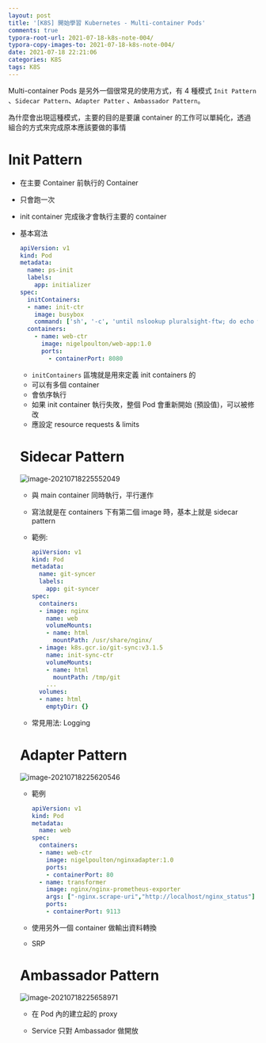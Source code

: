 ```yaml
---
layout: post
title: '[K8S] 開始學習 Kubernetes - Multi-container Pods'
comments: true
typora-root-url: 2021-07-18-k8s-note-004/
typora-copy-images-to: 2021-07-18-k8s-note-004/
date: 2021-07-18 22:21:06
categories: K8S
tags: K8S
---
```


 Multi-container Pods 是另外一個很常見的使用方式，有 4 種模式 `Init Pattern` 、`Sidecar Pattern`、`Adapter Patter` 、`Ambassador Pattern`。

<!-- more -->

為什麼會出現這種模式，主要的目的是要讓 container 的工作可以單純化，透過組合的方式來完成原本應該要做的事情

# Init Pattern

* 在主要 Container 前執行的 Container

* 只會跑一次

* init container 完成後才會執行主要的 container

* 基本寫法

  ```yaml
  apiVersion: v1
  kind: Pod
  metadata:
    name: ps-init
    labels:
      app: initializer
  spec:
    initContainers:
    - name: init-ctr
      image: busybox
      command: ['sh', '-c', 'until nslookup pluralsight-ftw; do echo waiting for pluralsight-ftw service; sleep 1; done; echo Service found!']
    containers:
      - name: web-ctr
        image: nigelpoulton/web-app:1.0
        ports:
          - containerPort: 8080
  ```

  * `initContainers` 區塊就是用來定義 init containers 的
  * 可以有多個 container
  * 會依序執行
  * 如果 init container 執行失敗，整個 Pod 會重新開始 (預設值)，可以被修改
  * 應設定 resource requests & limits

  

  # Sidecar Pattern

  ![image-20210718225552049](image-20210718225552049.png)

  * 與 main container 同時執行，平行運作

  * 寫法就是在 containers 下有第二個 image 時，基本上就是 sidecar pattern

  * 範例:

    ```yaml
    apiVersion: v1
    kind: Pod
    metadata:
      name: git-syncer
      labels:
        app: git-syncer
    spec:
      containers:
      - image: nginx
        name: web
        volumeMounts:
        - name: html
          mountPath: /usr/share/nginx/
      - image: k8s.gcr.io/git-sync:v3.1.5
        name: init-sync-ctr
        volumeMounts:
        - name: html
          mountPath: /tmp/git
        ...
      volumes:
      - name: html
        emptyDir: {}
    ```

  * 常見用法: Logging

  # Adapter Pattern

  ![image-20210718225620546](image-20210718225620546.png)

  * 範例

    ```yaml
    apiVersion: v1
    kind: Pod
    metadata:
      name: web
    spec:
      containers:
      - name: web-ctr
        image: nigelpoulton/nginxadapter:1.0
        ports:
        - containerPort: 80
      - name: transformer
        image: nginx/nginx-prometheus-exporter
        args: ["-nginx.scrape-uri","http://localhost/nginx_status"]
        ports:
        - containerPort: 9113
    ```

  * 使用另外一個 container 做輸出資料轉換

  * SRP

  # Ambassador Pattern

  ![image-20210718225658971](image-20210718225658971.png)

  * 在 Pod 內的建立起的 proxy

  * Service 只對 Ambassador 做開放

    

  

